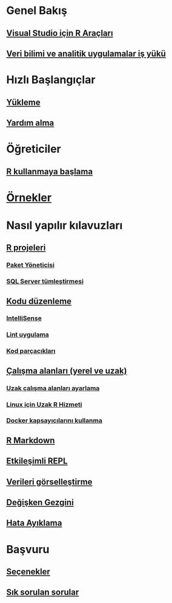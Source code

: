 # Genel Bakış
## [Visual Studio için R Araçları](index.md)
## [Veri bilimi ve analitik uygulamalar iş yükü](data-science-workload.md)
# Hızlı Başlangıçlar
## [Yükleme](installation.md)
## [Yardım alma](getting-started-help.md)
# Öğreticiler
## [R kullanmaya başlama](getting-started-with-r.md)
# [Örnekler](getting-started-samples.md)
# Nasıl yapılır kılavuzları
## [R projeleri](projects.md)
### [Paket Yöneticisi](package-manager.md)
### [SQL Server tümleştirmesi](sql-server.md)
## [Kodu düzenleme](code-editing.md)
### [IntelliSense](code-intellisense.md)
### [Lint uygulama](code-linting.md)
### [Kod parçacıkları](code-snippets.md)
## [Çalışma alanları (yerel ve uzak)](workspaces.md)
### [Uzak çalışma alanları ayarlama](workspaces-remote-setup.md)
### [Linux için Uzak R Hizmeti](workspaces-remote-r-service-for-linux.md)
### [Docker kapsayıcılarını kullanma](workspaces-using-docker-containers.md)
## [R Markdown](rmarkdown.md)
## [Etkileşimli REPL](interactive-repl.md)
## [Verileri görselleştirme](visualizing-data.md)
## [Değişken Gezgini](variable-explorer.md)
## [Hata Ayıklama](debugging.md)
# Başvuru
## [Seçenekler](options.md)
## [Sık sorulan sorular](faq.md)